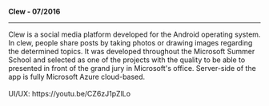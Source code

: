 <b> Clew - 07/2016 </b>
<hr>
Clew is a social media platform developed for the Android operating system. In clew, people share posts by taking photos or drawing images regarding the determined topics. It was developed throughout the Microsoft Summer School and selected as one of the projects with the quality to be able to presented in front of the grand jury in Microsoft's office. Server-side of the app is fully Microsoft Azure cloud-based.
</br></br>
UI/UX: https://youtu.be/CZ6zJ1pZlLo
